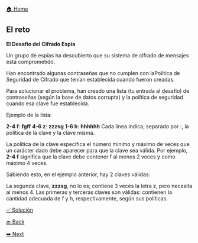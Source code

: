 [🏠 Home](https://github.com/jcuencagento/codemberJCG)

## El reto

**El Desafío del Cifrado Espía**

Un grupo de espías ha descubierto que su sistema de cifrado de mensajes está comprometido.

Han encontrado algunas contraseñas que no cumplen con laPolítica de Seguridad de Cifrado que tenían establecida cuando fueron creadas.

Para solucionar el problema, han creado una lista (tu entrada al desafío) de contraseñas (según la base de datos corrupta) y la política
de seguridad cuando esa clave fue establecida.

Ejemplo de la lista:

**2-4 f**: **fgff**
**4-6 z**: **zzzsg**
**1-6 h**: **hhhhhh**
Cada línea indica, separado por :, la política de la clave y la clave misma.

La política de la clave especifica el número mínimo y máximo de veces que un carácter dado debe aparecer para que la clave sea válida. 
Por ejemplo, **2-4 f** significa que la clave debe contener f al menos 2 veces y como máximo 4 veces.

Sabiendo esto, en el ejemplo anterior, hay 2 claves válidas:

La segunda clave, **zzzsg**, no lo es; contiene 3 veces la letra z, pero necesita al menos 4. Las primeras y terceras claves son válidas: 
contienen la cantidad adecuada de f y h, respectivamente, según sus políticas.



[✅ Solución](https://github.com/jcuencagento/codemberJCG/blob/master/challenge_03/challenge_03.js)


[🔙 Back](https://github.com/jcuencagento/codemberJCG/blob/master/challenge_02/challenge_02.md)


[➡️ Next](https://github.com/jcuencagento/codemberJCG/blob/master/challenge_04/challenge_04.md)